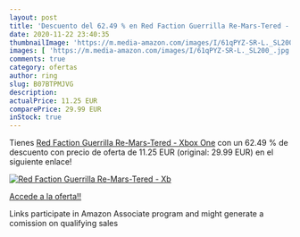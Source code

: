 ```yaml
---
layout: post
title: 'Descuento del 62.49 % en Red Faction Guerrilla Re-Mars-Tered - Xb'
date: 2020-11-22 23:40:35
thumbnailImage: 'https://m.media-amazon.com/images/I/61qPYZ-SR-L._SL200_.jpg'
images: [ 'https://m.media-amazon.com/images/I/61qPYZ-SR-L._SL200_.jpg' ]
comments: true
category: ofertas
author: ring
slug: B07BTPMJVG
description:
actualPrice: 11.25 EUR
comparePrice: 29.99 EUR
inStock: true
---
```


Tienes [Red Faction Guerrilla Re-Mars-Tered - Xbox One](https://www.amazon.es/dp/B07BTPMJVG/?tag=tolees-21) con un 62.49 % de descuento con precio de oferta de 11.25 EUR (original: 29.99 EUR) en el siguiente enlace!

[![Red Faction Guerrilla Re-Mars-Tered - Xb](https://m.media-amazon.com/images/I/61qPYZ-SR-L._SL200_.jpg)](https://www.amazon.es/dp/B07BTPMJVG/?tag=tolees-21)

[Accede a la oferta!!](https://www.amazon.es/dp/B07BTPMJVG/?tag=tolees-21)

Links participate in Amazon Associate program and might generate a comission on qualifying sales


